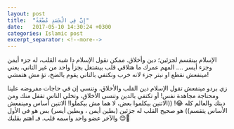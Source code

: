```yaml
---
layout: post
title:  "َإِنَّ فِي الْجَسَدِ مُضْغَةً"
date:   2017-05-10 14:30:24 +0300
categories: Islamic post
excerpt_separator: <!--more-->
---
```

الإسلام بينقسم لجزئين؛ دين وأخلاق.
ممكن نقول الإسلام دا شبه القلب، له جزء أيمن وجزء أيسر ....
المهم عمرك ما هتلاقي قلب بيشتغل بجزأ واحد من غير التاني، يعني مينفعش نقطع او نبتر جزء لانه خرب ونكتفي بالتاني يقوم بالضخ، تؤ مش هتمشي!
<!--more-->
زي بردو مينفعش تقول الإسلام دين القلب والأخلاق، وتنسى إن في حاجات مفروضه علينا ومحتاجة مجاهدة نفس!
أو تكتفي بالدين وتنسى الأخلاق، وتخلي الناس تقفل منك ومن دينك والعالم كله 😂!
((الاتنين بيكلموا بعض، لا هما مش بيكملوا! الاتنين أساس ومينفعش الأساس يتقسم))
هو صحيح القلب له جزئين (بطين أيمن ، وبطين أيسر) بس هو في الأول والآخر عضو واحد واسمه قلب.
فـ اهتم بقلبك 😊👋

